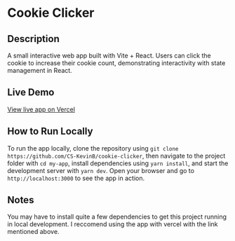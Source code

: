 # Cookie Clicker

## Description
A small interactive web app built with Vite + React. Users can click the cookie to increase their cookie count, demonstrating interactivity with state management in React.

## Live Demo
[View live app on Vercel](https://cookieclicker-12q813wtq-kevin-buies-projects.vercel.app)

## How to Run Locally
To run the app locally, clone the repository using `git clone https://github.com/CS-KevinB/cookie-clicker`, then navigate to the project folder with `cd my-app`, install dependencies using `yarn install`, and start the development server with `yarn dev`. Open your browser and go to `http://localhost:3000` to see the app in action.

## Notes
You may have to install quite a few dependencies to get this project running in local development. I reccomend using the app with vercel with the link mentioned above.
